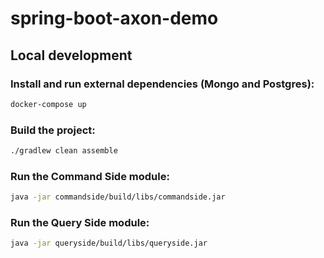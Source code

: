 # spring-boot-axon-demo

## Local development

### Install and run external dependencies (Mongo and Postgres):
```bash
docker-compose up
```

### Build the project:
```bash
./gradlew clean assemble
```

### Run the Command Side module:
```bash
java -jar commandside/build/libs/commandside.jar
```

### Run the Query Side module:
```bash
java -jar queryside/build/libs/queryside.jar
```